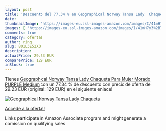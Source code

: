 ```yaml
---
layout: post
title: 'Descuento del 77.34 % en Geographical Norway Tansa Lady  Chaqueta'
date: 
thumbnailImage: 'https://images-eu.ssl-images-amazon.com/images/I/41mH7y3%2B77L._SL200_.jpg'
images: [ 'https://images-eu.ssl-images-amazon.com/images/I/41mH7y3%2B77L._SL200_.jpg' ]
comments: true
category: ofertas
author: ring
slug: B01L3E52XQ
description:
actualPrice: 29.23 EUR
comparePrice: 129 EUR
inStock: true
---
```


Tienes [Geographical Norway Tansa Lady  Chaqueta Para Mujer  Morado  PURPLE   Medium](https://www.amazon.es/dp/B01L3E52XQ/?tag=tolees-21) con un 77.34 % de descuento con precio de oferta de 29.23 EUR (original: 129 EUR) en el siguiente enlace!

[![Geographical Norway Tansa Lady  Chaqueta](https://images-eu.ssl-images-amazon.com/images/I/41mH7y3%2B77L._SL200_.jpg)](https://www.amazon.es/dp/B01L3E52XQ/?tag=tolees-21)

[Accede a la oferta!!](https://www.amazon.es/dp/B01L3E52XQ/?tag=tolees-21)

Links participate in Amazon Associate program and might generate a comission on qualifying sales


